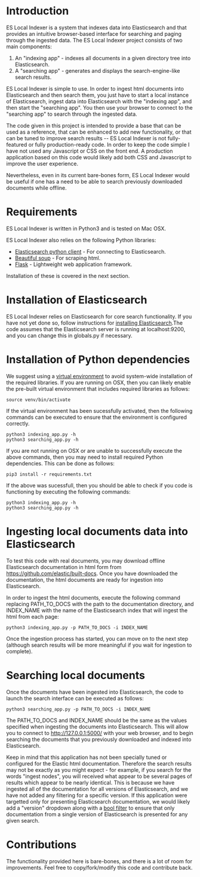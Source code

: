 # Introduction
ES Local Indexer is a system that indexes data into Elasticsearch and that provides an intuitive browser-based interface for searching and paging through the ingested data. The ES Local Indexer project consists of two main components:
1. An "indexing app" - indexes all documents in a given directory tree into Elasticsearch.
2. A "searching app" - generates and displays the search-engine-like search results. 

ES Local Indexer is simple to use. In order to ingest html documents into Elasticsearch and then search them, you just have to start a local instance of Elasticsearch, ingest data into Elasticsearch with the "indexing app", and then start the "searching app". You then use your browser to connect to the "searching app" to search through the ingested data. 

The code given in this project is intended to provide a base that can be used as a reference, that can be enhanced to add new functionality, or that can be tuned to improve search results -- ES Local Indexer is not fully-featured or fully production-ready code. In order to keep the code simple I have not used any Javascript or CSS on the front end. A production application based on this code would likely add both CSS and Javascript to improve the user experience.

Nevertheless, even in its current bare-bones form, ES Local Indexer would be useful if one has a need to be able to search previously downloaded documents while offline. 

# Requirements

ES Local Indexer is written in Python3 and is tested on Mac OSX. 

ES Local Indexer also relies on the following Python libraries:
* [Elasticsearch python client](https://pypi.org/project/elasticsearch/) - For connecting to Elasticsearch.
* [Beautiful soup](https://pypi.org/project/beautifulsoup4/) - For scraping html.
* [Flask](https://pypi.org/project/Flask/) - Lightweight web application framework.

Installation of these is covered in the next section.

# Installation of Elasticsearch
ES Local Indexer relies on Elasticsearch for core search functionality. If you have not yet done so, follow instructions for [installing Elasticsearch](https://www.elastic.co/guide/en/elasticsearch/reference/current/install-elasticsearch.html).The code assumes that the Elasticsearch server is running at localhost:9200, and you can change this in globals.py if necessary.

# Installation of Python dependencies
We suggest using a [virtual environment](https://realpython.com/python-virtual-environments-a-primer/) to avoid system-wide installation of the required libraries. If you are running on OSX, then you can likely enable the pre-built virtual environment that includes required libraries as follows:
```
source venv/bin/activate
```
If the virtual environment has been sucessfully activated, then the following commands can be executed to ensure that the environment is configured correctly. 
```
python3 indexing_app.py -h
python3 searching_app.py -h
```

If you are not running on OSX or are unable to successfully execute the above commands, then you may need to install required Python dependencies. This can be done as follows: 
```
pip3 install -r requirements.txt
```
If the above was sucessfull, then you should be able to check if you code is functioning by executing the following commands:
```
python3 indexing_app.py -h
python3 searching_app.py -h
```

# Ingesting local documents data into Elasticsearch
To test this code with real documents, you may download offline Elasticsearch documentation in html form from https://github.com/elastic/built-docs. Once you have downloaded the documentation, the html documents are ready for ingestion into Elasticsearch.

In order to ingest the html documents, execute the following command replacing PATH_TO_DOCS with the path to the documentation directory, and INDEX_NAME with the name of the Elasticsearch index that will ingest the html from each page:
```
python3 indexing_app.py -p PATH_TO_DOCS -i INDEX_NAME
```
Once the ingestion process has started, you can move on to the next step (although search results will be more meaningful if you wait for ingestion to complete).

# Searching local documents
Once the documents have been ingested into Elasticsearch, the code to launch the search interface can be executed as follows: 
```
python3 searching_app.py -p PATH_TO_DOCS -i INDEX_NAME
```
The PATH_TO_DOCS and INDEX_NAME should be the same as the values specified when ingesting the documents into Elasticsearch. This will allow you to connect to http://127.0.0.1:5000/ with your web browser, and to begin searching the documents that you previously downloaded and indexed into Elasticsearch.

Keep in mind that this application has not been specially tuned or configured for the Elastic html documentation. Therefore the search results may not be exactly as you might expect - for example, if you search for the words "ingest nodes", you will received what appear to be several pages of results which appear to be nearly identical. This is because we have ingested all of the documentation for all versions of Elasticsearch, and we have not added any filtering for a specific version. If this application were targetted only for presenting Elasticsearch documentation, we would likely add a "version" dropdown along with a [bool filter](https://www.elastic.co/guide/en/elasticsearch/reference/7.3/query-dsl-bool-query.html) to ensure that only documentation from a single version of Elasticsearch is presented for any given search. 

# Contributions
The functionality provided here is bare-bones, and there is a lot of room for improvements. Feel free to copy/fork/modify this code and contribute back. 

